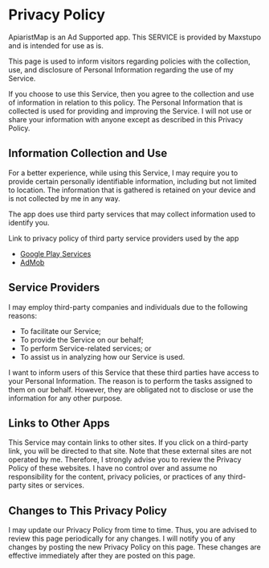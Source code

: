 # Privacy Policy
ApiaristMap is an Ad Supported app. This SERVICE is provided by Maxstupo and is intended for use as is.

This page is used to inform visitors regarding policies with the collection, use, and disclosure of Personal Information regarding the use of my Service.

If you choose to use this Service, then you agree to the collection and use of information in relation to this policy. The Personal Information that is collected is used for providing and improving the Service. I will not use or share your information with anyone except as described in this Privacy Policy.

## Information Collection and Use
For a better experience, while using this Service, I may require you to provide certain personally identifiable information, including but not limited to location. The information that is gathered is retained on your device and is not collected by me in any way.

The app does use third party services that may collect information used to identify you.

Link to privacy policy of third party service providers used by the app

- [Google Play Services](https://www.google.com/policies/privacy/)
- [AdMob](https://support.google.com/admob/answer/6128543?hl=en)

## Service Providers
I may employ third-party companies and individuals due to the following reasons:

- To facilitate our Service;
- To provide the Service on our behalf;
- To perform Service-related services; or
- To assist us in analyzing how our Service is used.

I want to inform users of this Service that these third parties have access to your Personal Information. The reason is to perform the tasks assigned to them on our behalf. However, they are obligated not to disclose or use the information for any other purpose.

## Links to Other Apps
This Service may contain links to other sites. If you click on a third-party link, you will be directed to that site. Note that these external sites are not operated by me. Therefore, I strongly advise you to review the Privacy Policy of these websites. I have no control over and assume no responsibility for the content, privacy policies, or practices of any third-party sites or services. 

## Changes to This Privacy Policy
I may update our Privacy Policy from time to time. Thus, you are advised to review this page periodically for any changes. I will notify you of any changes by posting the new Privacy Policy on this page. These changes are effective immediately after they are posted on this page.
